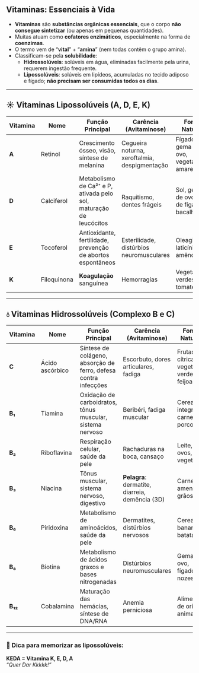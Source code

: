 ## Vitaminas: Essenciais à Vida

- **Vitaminas** são **substâncias orgânicas essenciais**, que o corpo **não consegue sintetizar** (ou apenas em pequenas quantidades).
- Muitas atuam como **cofatores enzimáticos**, especialmente na forma de **coenzimas**.
- O termo vem de “**vital**” + “**amina**” (nem todas contêm o grupo amina).
- Classificam-se pela **solubilidade**:
    - **Hidrossolúveis**: solúveis em água, eliminadas facilmente pela urina, requerem ingestão frequente.
    - **Lipossolúveis**: solúveis em lipídeos, acumuladas no tecido adiposo e fígado; **não precisam ser consumidas todos os dias**.

---

## ☀️ Vitaminas Lipossolúveis (A, D, E, K)

|**Vitamina**|**Nome**|**Função Principal**|**Carência (Avitaminose)**|**Fontes Naturais**|
|---|---|---|---|---|
|**A**|Retinol|Crescimento ósseo, visão, síntese de melanina|Cegueira noturna, xeroftalmia, despigmentação|Fígado, gema de ovo, vegetais amarelos|
|**D**|Calciferol|Metabolismo de Ca²⁺ e P, ativada pelo sol, maturação de leucócitos|Raquitismo, dentes frágeis|Sol, gema de ovo, óleo de fígado de bacalhau|
|**E**|Tocoferol|Antioxidante, fertilidade, prevenção de abortos espontâneos|Esterilidade, distúrbios neuromusculares|Oleaginosas, laticínios, amêndoas|
|**K**|Filoquinona|**Koagulação** sanguínea|Hemorragias|Vegetais verdes, tomates|

---

## 💧 Vitaminas Hidrossolúveis (Complexo B e C)

|**Vitamina**|**Nome**|**Função Principal**|**Carência (Avitaminose)**|**Fontes Naturais**|
|---|---|---|---|---|
|**C**|Ácido ascórbico|Síntese de colágeno, absorção de ferro, defesa contra infecções|Escorbuto, dores articulares, fadiga|Frutas cítricas, vegetais verdes, feijoada|
|**B₁**|Tiamina|Oxidação de carboidratos, tônus muscular, sistema nervoso|Beribéri, fadiga muscular|Cereais integrais, carne de porco|
|**B₂**|Riboflavina|Respiração celular, saúde da pele|Rachaduras na boca, cansaço|Leite, ovos, vegetais|
|**B₃**|Niacina|Tônus muscular, sistema nervoso, digestivo|**Pelagra**: dermatite, diarreia, demência (3D)|Carnes, amendoim, grãos|
|**B₆**|Piridoxina|Metabolismo de aminoácidos, saúde da pele|Dermatites, distúrbios nervosos|Cereais, banana, batata|
|**B₈**|Biotina|Metabolismo de ácidos graxos e bases nitrogenadas|Distúrbios neuromusculares|Gema de ovo, fígado, nozes|
|**B₁₂**|Cobalamina|Maturação das hemácias, síntese de DNA/RNA|Anemia perniciosa|Alimentos de origem animal|

---

### 🧠 Dica para memorizar as lipossolúveis:

**KEDA = Vitamina K, E, D, A**  
_“Quer Dar Kkkkk!”_
